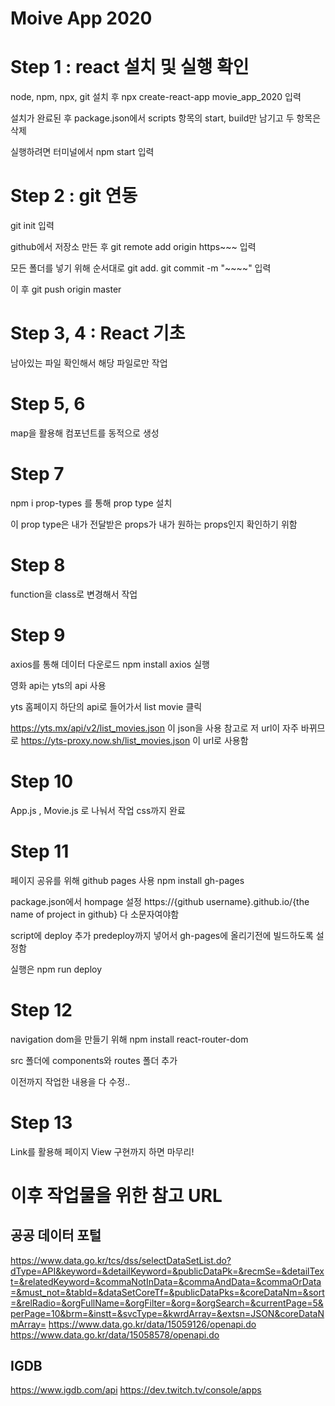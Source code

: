 # Moive App 2020


# Step 1 : react 설치 및 실행 확인
node, npm, npx, git 설치 후
npx create-react-app movie_app_2020 입력

설치가 완료된 후 package.json에서 scripts 항목의 start, build만 남기고 두 항목은 삭제

실행하려면 터미널에서 npm start 입력


# Step 2 : git 연동
git init 입력

github에서 저장소 만든 후
git remote add origin https~~~ 입력

모든 폴더를 넣기 위해 순서대로
git add.
git commit -m "~~~~" 입력

이 후 git push origin master

# Step 3, 4 : React 기초
남아있는 파일 확인해서 해당 파일로만 작업

# Step 5, 6
map을 활용해 컴포넌트를 동적으로 생성

# Step 7
npm i prop-types 를 통해 prop type 설치

이 prop type은 내가 전달받은 props가 내가 원하는 props인지 확인하기 위함

# Step 8
function을 class로 변경해서 작업

# Step 9
axios를 통해 데이터 다운로드
npm install axios 실행

영화 api는 yts의 api 사용

yts 홈페이지 하단의 api로 들어가서 list movie 클릭

https://yts.mx/api/v2/list_movies.json
이 json을 사용
참고로 저 url이 자주 바뀌므로 
https://yts-proxy.now.sh/list_movies.json 이 url로 사용함

# Step 10
App.js , Movie.js 로 나눠서 작업 
css까지 완료

# Step 11
페이지 공유를 위해 github pages 사용
npm install gh-pages

package.json에서 hompage 설정
https://{github username}.github.io/{the name of project in github}
다 소문자여야함

script에 deploy 추가
predeploy까지 넣어서 gh-pages에 올리기전에 빌드하도록 설정함

실행은 npm run deploy

# Step 12
navigation dom을 만들기 위해 
npm install react-router-dom

src 폴더에 components와 routes 폴더 추가

이전까지 작업한 내용을 다 수정..

# Step 13
Link를 활용해 페이지 View 구현까지 하면 마무리!


# 이후 작업물을 위한 참고 URL
## 공공 데이터 포털
https://www.data.go.kr/tcs/dss/selectDataSetList.do?dType=API&keyword=&detailKeyword=&publicDataPk=&recmSe=&detailText=&relatedKeyword=&commaNotInData=&commaAndData=&commaOrData=&must_not=&tabId=&dataSetCoreTf=&publicDataPks=&coreDataNm=&sort=&relRadio=&orgFullName=&orgFilter=&org=&orgSearch=&currentPage=5&perPage=10&brm=&instt=&svcType=&kwrdArray=&extsn=JSON&coreDataNmArray=
https://www.data.go.kr/data/15059126/openapi.do
https://www.data.go.kr/data/15058578/openapi.do

## IGDB 
https://www.igdb.com/api
https://dev.twitch.tv/console/apps